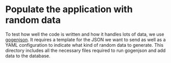 # Populate the application with random data
To test how well the code is written and how it handles lots of data, we use [gogenjson](https://gitlab.com/insanitywholesale/gogenjson).
It requires a template for the JSON we want to send as well as a YAML configuration to indicate what kind of random data to generate.
This directory includes all the necessary files required to run gogenjson and add data to the database.
